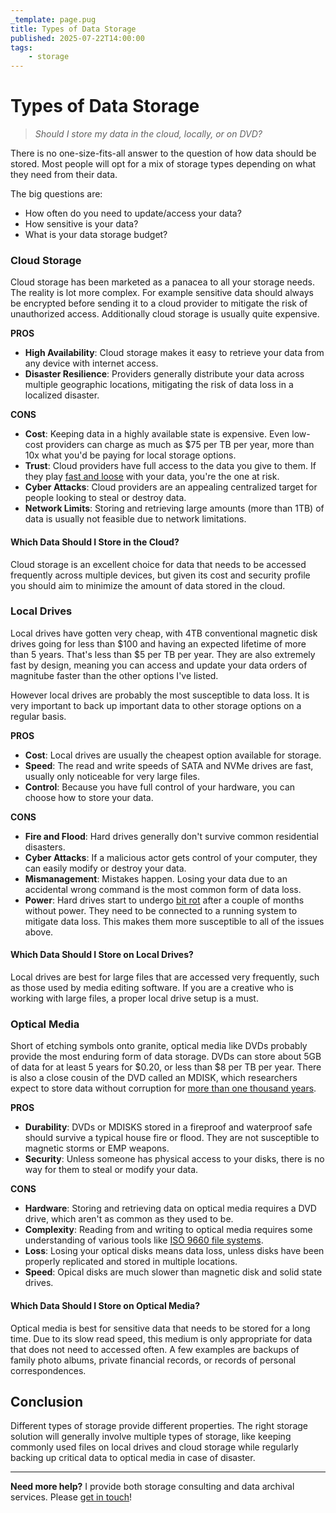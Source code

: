 ```yaml
---
_template: page.pug
title: Types of Data Storage
published: 2025-07-22T14:00:00
tags:
    - storage
---
```


# Types of Data Storage

> _Should I store my data in the cloud, locally, or on DVD?_

There is no one-size-fits-all answer to the question of how data should be
stored. Most people will opt for a mix of storage types depending on what they
need from their data.

The big questions are:

-   How often do you need to update/access your data?
-   How sensitive is your data?
-   What is your data storage budget?

### Cloud Storage

Cloud storage has been marketed as a panacea to all your storage needs. The
reality is lot more complex. For example sensitive data should always be
encrypted before sending it to a cloud provider to mitigate the risk of
unauthorized access. Additionally cloud storage is usually quite expensive.

**PROS**

-   **High Availability**: Cloud storage makes it easy to retrieve your data
    from any device with internet access.
-   **Disaster Resilience**: Providers generally distribute your data across
    multiple geographic locations, mitigating the risk of data loss in a
    localized disaster.

**CONS**

-   **Cost**: Keeping data in a highly available state is expensive. Even
    low-cost providers can charge as much as $75 per TB per year, more than 10x
    what you'd be paying for local storage options.
-   **Trust**: Cloud providers have full access to the data you give to them. If
    they play [fast and loose][msft-scandal] with your data, you're the one at
    risk.
-   **Cyber Attacks**: Cloud providers are an appealing centralized target for
    people looking to steal or destroy data.
-   **Network Limits**: Storing and retrieving large amounts (more than 1TB) of
    data is usually not feasible due to network limitations.

#### Which Data Should I Store in the Cloud?

Cloud storage is an excellent choice for data that needs to be accessed
frequently across multiple devices, but given its cost and security profile you
should aim to minimize the amount of data stored in the cloud.

[msft-scandal]:
    https://stratusgrid.com/blog/microsoft-cybersecurity-investigation

### Local Drives

Local drives have gotten very cheap, with 4TB conventional magnetic disk drives
going for less than $100 and having an expected lifetime of more than 5 years.
That's less than $5 per TB per year. They are also extremely fast by design,
meaning you can access and update your data orders of magnitube faster than the
other options I've listed.

However local drives are probably the most susceptible to data loss. It is very
important to back up important data to other storage options on a regular basis.

**PROS**

-   **Cost**: Local drives are usually the cheapest option available for
    storage.
-   **Speed**: The read and write speeds of SATA and NVMe drives are fast,
    usually only noticeable for very large files.
-   **Control**: Because you have full control of your hardware, you can choose
    how to store your data.

**CONS**

-   **Fire and Flood**: Hard drives generally don't survive common residential
    disasters.
-   **Cyber Attacks**: If a malicious actor gets control of your computer, they
    can easily modify or destroy your data.
-   **Mismanagement**: Mistakes happen. Losing your data due to an accidental
    wrong command is the most common form of data loss.
-   **Power**: Hard drives start to undergo [bit rot][bit-rot] after a couple of
    months without power. They need to be connected to a running system to
    mitigate data loss. This makes them more susceptible to all of the issues
    above.

#### Which Data Should I Store on Local Drives?

Local drives are best for large files that are accessed very frequently, such as
those used by media editing software. If you are a creative who is working with
large files, a proper local drive setup is a must.

[bit-rot]: https://en.wikipedia.org/wiki/Data_degradation

### Optical Media

Short of etching symbols onto granite, optical media like DVDs probably provide
the most enduring form of data storage. DVDs can store about 5GB of data for at
least 5 years for $0.20, or less than $8 per TB per year. There is also a close
cousin of the DVD called an MDISK, which researchers expect to store data
without corruption for [more than one thousand years][mdisk].

**PROS**

-   **Durability**: DVDs or MDISKS stored in a fireproof and waterproof safe
    should survive a typical house fire or flood. They are not susceptible to
    magnetic storms or EMP weapons.
-   **Security**: Unless someone has physical access to your disks, there is no
    way for them to steal or modify your data.

**CONS**

-   **Hardware**: Storing and retrieving data on optical media requires a DVD
    drive, which aren't as common as they used to be.
-   **Complexity**: Reading from and writing to optical media requires some
    understanding of various tools like [ISO 9660 file systems][iso9660].
-   **Loss**: Losing your optical disks means data loss, unless disks have been
    properly replicated and stored in multiple locations.
-   **Speed**: Opical disks are much slower than magnetic disk and solid state
    drives.

#### Which Data Should I Store on Optical Media?

Optical media is best for sensitive data that needs to be stored for a long
time. Due to its slow read speed, this medium is only appropriate for data that
does not need to accessed often. A few examples are backups of family photo
albums, private financial records, or records of personal correspondences.

[mdisk]: https://www.esystor.com/images/China_Lake_Full_Report.pdf
[iso9660]: https://en.wikipedia.org/wiki/ISO_9660

## Conclusion

Different types of storage provide different properties. The right storage
solution will generally involve multiple types of storage, like keeping commonly
used files on local drives and cloud storage while regularly backing up critical
data to optical media in case of disaster.

---

**Need more help?** I provide both storage consulting and data archival
services. Please [get in touch](/)!
